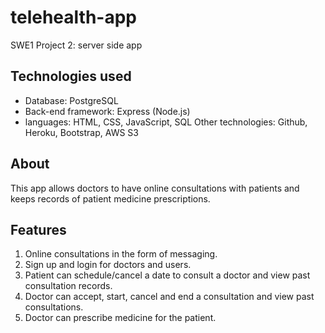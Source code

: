 # telehealth-app
SWE1 Project 2: server side app

## Technologies used
- Database: PostgreSQL
- Back-end framework: Express (Node.js)
- languages: HTML, CSS, JavaScript, SQL
Other technologies: Github, Heroku, Bootstrap, AWS S3

## About
This app allows doctors to have online consultations with patients and keeps records of patient medicine prescriptions.  

## Features
1) Online consultations in the form of messaging.
2) Sign up and login for doctors and users.
3) Patient can schedule/cancel a date to consult a doctor and view past consultation records.
4) Doctor can accept, start, cancel and end a consultation and view past consultations.
5) Doctor can prescribe medicine for the patient.
